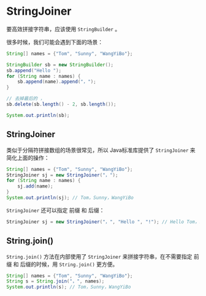 # StringJoiner

要高效拼接字符串，应该使用 `StringBuilder` 。

很多时候，我们可能会遇到下面的场景：

```java {10}
String[] names = {"Tom", "Sunny", "WangYiBo"};

StringBuilder sb = new StringBuilder();
sb.append("Hello ");
for (String name : names) {
    sb.append(name).append("，");
}

// 去掉最后的 ，
sb.delete(sb.length() - 2, sb.length());

System.out.println(sb);
```



## StringJoiner

类似于分隔符拼接数组的场景很常见，所以 Java标准库提供了 `StringJoiner` 来简化上面的操作：

```java
String[] names = {"Tom", "Sunny", "WangYiBo"};
StringJoiner sj = new StringJoiner("，");
for (String name : names) {
    sj.add(name);
}
System.out.println(sj); // Tom，Sunny，WangYiBo
```

`StringJoiner` 还可以指定 前缀 和 后缀：

```java
StringJoiner sj = new StringJoiner("，", "Hello ", "!"); // Hello Tom，Sunny，WangYiBo!
```



## String.join()

`String.join()` 方法在内部使用了 `StringJoiner` 来拼接字符串，在不需要指定 前缀 和 后缀的时候，用 `String.join()` 更方便。

```java
String[] names = {"Tom", "Sunny", "WangYiBo"};
String s = String.join("，", names);
System.out.println(s); // Tom，Sunny，WangYiBo
```